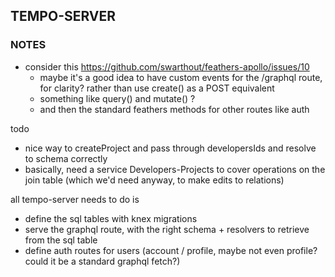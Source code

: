 ## TEMPO-SERVER

### NOTES
- consider this https://github.com/swarthout/feathers-apollo/issues/10
  - maybe it's a good idea to have custom events for the /graphql route, for clarity? rather than use create() as a POST equivalent
  - something like query() and mutate() ?
  - and then the standard feathers methods for other routes like auth

todo
- nice way to createProject and pass through developersIds and resolve to schema correctly
- basically, need a service Developers-Projects to cover operations on the join table (which we'd need anyway, to make edits to relations)


all tempo-server needs to do is
- define the sql tables with knex migrations
- serve the graphql route, with the right schema + resolvers to retrieve from the sql table
- define auth routes for users (account / profile, maybe not even profile? could it be a standard graphql fetch?)
